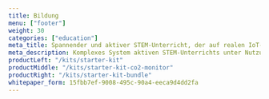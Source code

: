 ```yaml
---
title: Bildung
menu: ["footer"]
weight: 30
categories: ["education"]
meta_title: Spannender und aktiver STEM-Unterricht, der auf realen IoT-Projekten mit HARDWARIO basiert
meta_description: Komplexes System aktiven STEM-Unterrichts unter Nutzung eines durch Forschung geprüften pädagogischen Rahmens, dessen Attraktivität auf der Arbeit mit realen IoT-Projekten beruht.
productLeft: "/kits/starter-kit"
productMiddle: "/kits/starter-kit-co2-monitor"
productRight: "/kits/starter-kit-bundle"
whitepaper_form: 15fbb7ef-9008-495c-90a4-eeca9d4dd2fa
---
```

